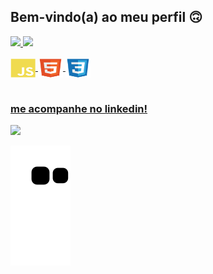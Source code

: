 ## Bem-vindo(a) ao meu perfil 🙃

 <div>
   <a href="https://github.com/iuzi-rodrigues">
   <img height="180em" src="https://github-readme-stats.vercel.app/api?username=iuzi-rodrigues&show_icons=true&theme=dark&include_all_commits=true&count_private=true"/>
   <img height="180em" src="https://github-readme-stats.vercel.app/api/top-langs/?username=iuzi-rodrigues&layout=compact&langs_count=6&theme=dark"/>

</div>
<div style="display: inline_block"><br>
  <img align="center" alt="Js" height="30" width="40" src="https://raw.githubusercontent.com/devicons/devicon/master/icons/javascript/javascript-plain.svg">
  <img align="center" alt="HTML" height="30" width="40" src="https://raw.githubusercontent.com/devicons/devicon/master/icons/html5/html5-original.svg">
  <img align="center" alt="CSS" height="30" width="40" src="https://raw.githubusercontent.com/devicons/devicon/master/icons/css3/css3-original.svg">
</div>
 
 <br>
 
  ### me acompanhe no linkedin!
 
<div> 
  <a href="www.linkedin.com/in/iuzi-rodrigues-8a3a33233" target="_blank"><img src="https://img.shields.io/badge/-LinkedIn-%230077B5?style=for-the-badge&logo=linkedin&logoColor=white" target="_blank"></a> 
 
  ![Snake animation](https://github.com/iuzi-rodrigues/iuzi-rodrigues/blob/output/github-contribution-grid-snake.svg)

</div>
